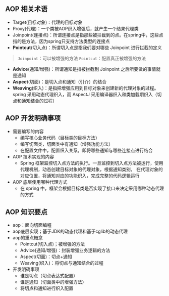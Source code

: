 ## AOP 相关术语

- Target(目标对象)：代理的目标对象
- Proxy(代理)：一个类被AOP织入增强后，就产生一个结果代理类
- Joinpoint(连接点)：所谓连接点是指那些被拦截到的点。在spring中，这些点指的是方法，因为spring只支持方法类型的连接点
- **Pointcut**(切入点)：所谓切入点是指我们要对哪些 Joinpoint 进行拦截的定义

> `Joinpoint`：可以被增强的方法
> `Pointcut`：配置真正被增强的方法

- **Advice**(通知/增强)：所谓通知是指被拦截到 Joinpoint 之后所要做的事情就是通知
- **Aspect**(切面)：是切入点和通知（引介）的结合
- **Weaving**(织入)：是指把增强应用到目标对象来创建新的代理对象的过程。spring 采用动态代理织入，而 AspectJ 采用编译器织入和类加载期织入（切点和通知结合的过程）

## AOP 开发明确事项

- 需要编写的内容
    - 编写核心业务代码（目标类的目标方法）
    - 编写切面类，切面类中有通知（增强功能方法）
    - 在配置文件中，配置织入关系，即将哪些通知与哪些连接点进行结合
- AOP 技术实现的内容
    - Spring 框架监控切入点方法的执行。一旦监控到切入点方法被运行，使用代理机制，动态创建目标对象的代理对象，根据通知类别， 在代理对象的对应位置，将通知对应的功能织入，完成完整的代码逻辑运行
- AOP 底层使用哪种代理方式
    - 在 spring 中，框架会根据目标类是否实现了接口来决定采用哪种动态代理的方式

## AOP 知识要点

- aop：面向切面编程
- aop底层实现；基于JDK的动态代理和基于cglib的动态代理
- aop的重点概念
    - Pointcut(切入点)；被增强的方法
    - Advice(通知/增强)：封装增强业务逻辑的方法
    - Aspect(切面)：切点+通知
    - Weaving(织入)：将切点与通知结合的过程
- 开发明确事项
    - 谁是切点（切点表达式配置）
    - 谁是通知（切面类中的增强方法）
    - 将切点和通知进行织入配置
